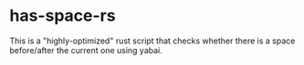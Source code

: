 # has-space-rs

This is a "highly-optimized" rust script that checks whether there is a space before/after the current one using yabai.
